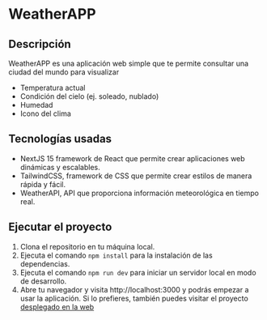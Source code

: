 # WeatherAPP

## Descripción
WeatherAPP es una aplicación web simple que te permite consultar una ciudad del mundo para visualizar
* Temperatura actual 
* Condición del cielo (ej. soleado, nublado) 
* Humedad 
* Icono del clima

## Tecnologías usadas
* NextJS 15 framework de React que permite crear aplicaciones web dinámicas y escalables.
* TailwindCSS, framework de CSS que permite crear estilos de manera rápida y fácil.
* WeatherAPI, API que proporciona información meteorológica en tiempo real.

## Ejecutar el proyecto
1. Clona el repositorio en tu máquina local.
2. Ejecuta el comando `npm install` para la instalación de las dependencias.
3. Ejecuta el comando `npm run dev` para iniciar un servidor local en modo de desarrollo.
4. Abre tu navegador y visita http://localhost:3000 y podrás empezar a usar la aplicación.
Si lo prefieres, también puedes visitar el proyecto [desplegado en la web](https://weather-app-eight-fawn-10.vercel.app/)
